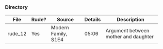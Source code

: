 ### Directory

| File 	  | Rude? | Source              | Details | Description							|
|---------|-------|---------------------|---------|-------------------------------------|
| rude_12 | Yes   | Modern Family, S1E4 | 05:06   | Argument between mother and daughter|